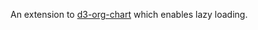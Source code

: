 An extension to [d3-org-chart](https://github.com/bumbeishvili/org-chart) which enables lazy loading.